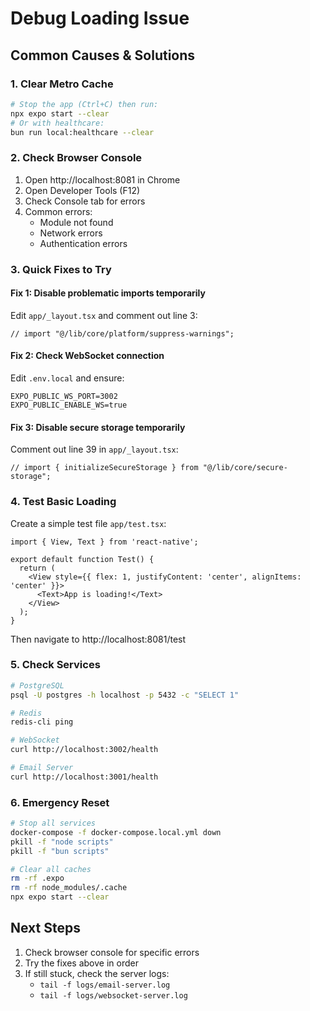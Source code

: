 # Debug Loading Issue

## Common Causes & Solutions

### 1. Clear Metro Cache
```bash
# Stop the app (Ctrl+C) then run:
npx expo start --clear
# Or with healthcare:
bun run local:healthcare --clear
```

### 2. Check Browser Console
1. Open http://localhost:8081 in Chrome
2. Open Developer Tools (F12)
3. Check Console tab for errors
4. Common errors:
   - Module not found
   - Network errors
   - Authentication errors

### 3. Quick Fixes to Try

#### Fix 1: Disable problematic imports temporarily
Edit `app/_layout.tsx` and comment out line 3:
```tsx
// import "@/lib/core/platform/suppress-warnings";
```

#### Fix 2: Check WebSocket connection
Edit `.env.local` and ensure:
```
EXPO_PUBLIC_WS_PORT=3002
EXPO_PUBLIC_ENABLE_WS=true
```

#### Fix 3: Disable secure storage temporarily
Comment out line 39 in `app/_layout.tsx`:
```tsx
// import { initializeSecureStorage } from "@/lib/core/secure-storage";
```

### 4. Test Basic Loading
Create a simple test file `app/test.tsx`:
```tsx
import { View, Text } from 'react-native';

export default function Test() {
  return (
    <View style={{ flex: 1, justifyContent: 'center', alignItems: 'center' }}>
      <Text>App is loading!</Text>
    </View>
  );
}
```

Then navigate to http://localhost:8081/test

### 5. Check Services
```bash
# PostgreSQL
psql -U postgres -h localhost -p 5432 -c "SELECT 1"

# Redis
redis-cli ping

# WebSocket
curl http://localhost:3002/health

# Email Server
curl http://localhost:3001/health
```

### 6. Emergency Reset
```bash
# Stop all services
docker-compose -f docker-compose.local.yml down
pkill -f "node scripts"
pkill -f "bun scripts"

# Clear all caches
rm -rf .expo
rm -rf node_modules/.cache
npx expo start --clear
```

## Next Steps
1. Check browser console for specific errors
2. Try the fixes above in order
3. If still stuck, check the server logs:
   - `tail -f logs/email-server.log`
   - `tail -f logs/websocket-server.log`
